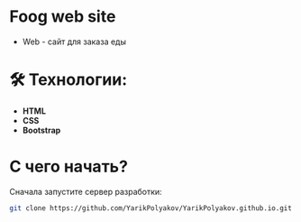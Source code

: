 #  Foog web site

- Web - сайт для заказа еды


# 🛠 Технологии:

- **HTML**
- **CSS**
- **Bootstrap**




#  С чего начать?

Сначала запустите сервер разработки:

```bash
git clone https://github.com/YarikPolyakov/YarikPolyakov.github.io.git

